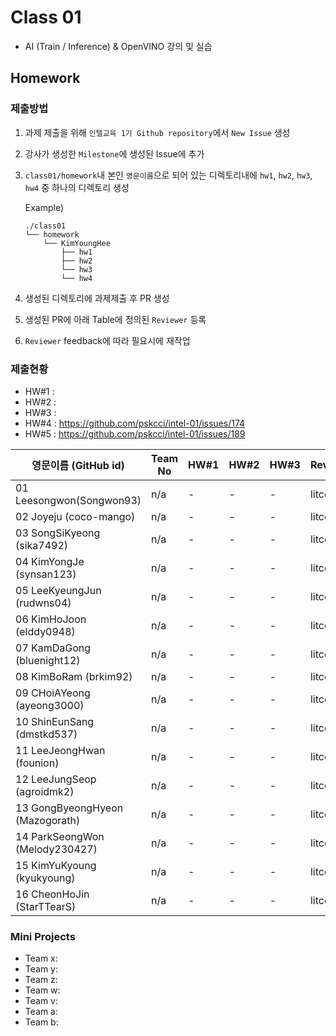 # Class 01

* AI (Train / Inference) & OpenVINO 강의 및 실습

## Homework

### 제출방법

1. 과제 제출을 위해 `인텔교육 1기 Github repository`에서 `New Issue` 생성

2. 강사가 생성한 `Milestone`에 생성된 Issue에 추가 

3. `class01/homework`내 본인 `영문이름`으로 되어 있는 디렉토리내에 `hw1`, `hw2`, `hw3`, `hw4` 중 하나의 디렉토리 생성

    Example)
    ```
    ./class01
    └── homework
        └── KimYoungHee
            ├── hw1
            ├── hw2
            └── hw3
            └── hw4
    ```

4. 생성된 디렉토리에 과제제출 후 PR 생성

5. 생성된 PR에 아래 Table에 정의된 `Reviewer` 등록

6. `Reviewer` feedback에 따라 필요시에 재작업

### 제출현황

* HW#1 :
* HW#2 :
* HW#3 :
* HW#4 : https://github.com/pskcci/intel-01/issues/174
* HW#5 : https://github.com/pskcci/intel-01/issues/189

| 영문이름 (GitHub id)           | Team No | HW#1 | HW#2 | HW#3 | Reviwer | HW#4 | HW#5 | Reviewer |
|-------------------------------|---------|------|------|------|---------|------|------|----------|
| 01 Leesongwon(Songwon93) | n/a | - | - | - | litcoder | O | - | J-WBaek | 
| 02 Joyeju (coco-mango) | n/a | - | - | - | litcoder | O | - | J-WBaek |
| 03 SongSiKyeong (sika7492) | n/a | - | - | - | litcoder | O | - | J-WBaek |
| 04 KimYongJe (synsan123) | n/a | - | - | - | litcoder | O | - | J-WBaek |
| 05 LeeKyeungJun (rudwns04) | n/a | - | - | - | litcoder | O | - | J-WBaek |
| 06 KimHoJoon (elddy0948) | n/a | - | - | - | litcoder | O | - | J-WBaek |
| 07 KamDaGong (bluenight12) | n/a | - | - | - | litcoder | O | - | J-WBaek |
| 08 KimBoRam (brkim92) | n/a | - | - | - | litcoder | O | - | J-WBaek |
| 09 CHoiAYeong (ayeong3000) | n/a | - | - | - | litcoder | O | - | J-WBaek |
| 10 ShinEunSang (dmstkd537) | n/a | - | - | - | litcoder | O | - | J-WBaek |
| 11 LeeJeongHwan (founion) | n/a | - | - | - | litcoder | O | - | J-WBaek |
| 12 LeeJungSeop (agroidmk2) | n/a | - | - | - | litcoder | O | - | J-WBaek |
| 13 GongByeongHyeon (Mazogorath) | n/a | - | - | - | litcoder | O | - | J-WBaek |
| 14 ParkSeongWon (Melody230427) | n/a | - | - | - | litcoder | - | - | J-WBaek |
| 15 KimYuKyoung (kyukyoung) | n/a | - | - | - | litcoder | O | - | J-WBaek |
| 16 CheonHoJin (StarTTearS) | n/a | - | - | - | litcoder | O | - | J-WBaek |


### Mini Projects

* Team x:
* Team y:
* Team z:
* Team w:
* Team v:
* Team a:
* Team b:

